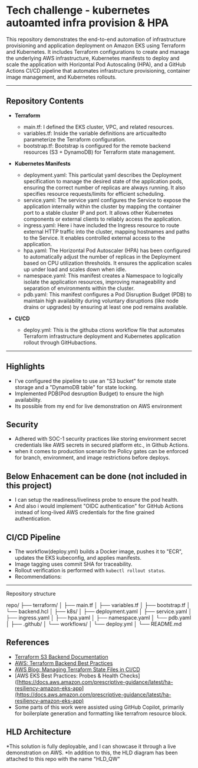 # Tech challenge - kubernetes autoamted infra provision & HPA ###

This repository demonstrates the end-to-end automation of infrastructure provisioning and application deployment on Amazon EKS using Terraform and Kubernetes. 
It includes Terraform configurations to create and manage the underlying AWS infrastructure, Kubernetes manifests to deploy and scale the application with Horizontal Pod Autoscaling (HPA), and a GitHub Actions CI/CD pipeline that automates infrastructure provisioning, container image management, and Kubernetes rollouts.

---

## Repository Contents  ##########

* **Terraform**

  * main.tf: I defined the EKS cluster, VPC, and related resources.
  * variables.tf: Inside the variable definitions are articualtedto parameterize the Terraform configuration.
  * bootstrap.tf: Bootstrap is configured for the remote backend resources (S3 + DynamoDB) for Terraform state management.
  
* **Kubernetes Manifests**

  * deployment.yaml: This particulat yaml describes the Deployment specification to manage the desired state of the application pods, ensuring the correct number of replicas are always running. It also specifies resource requests/limits for efficient scheduling.
  * service.yaml: The service yaml configures the Service to expose the application internally within the cluster by mapping the container port to a stable cluster IP and port. It allows other Kubernetes components or external clients to reliably access the application.
  * ingress.yaml: Here i have included the Ingress resource to route external HTTP traffic into the cluster, mapping hostnames and paths to the Service. It enables controlled external access to the application.
  * hpa.yaml: The Horizontal Pod Autoscaler (HPA) has been configured to automatically adjust the number of replicas in the Deployment based on CPU utilization thresholds. It ensures the application scales up under load and scales down when idle.
  * namespace.yaml: This manifest creates a Namespace to logically isolate the application resources, improving manageability and separation of environments within the cluster.
  * pdb.yaml: This manifest configures a Pod Disruption Budget (PDB) to maintain high availability during voluntary disruptions (like node drains or upgrades) by ensuring at least one pod remains available.


* **CI/CD**
  * deploy.yml: This is the githuba ctions workflow file that automates Terraform infrastructure deployment and Kubernetes application rollout through GitHubactions.

---

## Highlights

  * I've configured the pipeline to use an "S3 bucket" for remote state storage and a "DynamoDB table" for state locking.
  * Implemented PDB(Pod desruption Budget) to ensure the high availability. 
  * Its possible from my end for live demonstration on AWS environment
 
 
## Security

  * Adhered with SOC-1 security practices like storing environment secret credentials like AWS secrets in secured platform etc., in Github Actions.
  * when it comes to production scenario the Policy gates can be enforced for branch, environment, and image restrictions before deploys.

## Below Enhacement can be done (not included in this project)

  * I can setup the readiness/liveliness probe to ensure the pod health.
  * And also i would implement "OIDC authentication" for GitHub Actions instead of long-lived AWS credentials for the fine grained authentication.


## CI/CD Pipeline

* The workflow(deploy.yml) builds a Docker image, pushes it to "ECR", updates the EKS kubeconfig, and applies manifests.
* Image tagging uses commit SHA for traceability.
* Rollout verification is performed with `kubectl rollout status`.
* Recommendations:

---
Repository structure


repo/
├── terraform/
│   ├── main.tf
│   ├── variables.tf
│   ├── bootstrap.tf
│   └── backend.hcl
│
├── k8s/
│   ├── deployment.yaml
│   ├── service.yaml
│   ├── ingress.yaml
│   ├── hpa.yaml
│   ├── namespace.yaml
│   └── pdb.yaml
│
├── .github/
│   └── workflows/
│       └── deploy.yml
│
└── README.md





## References

* [Terraform S3 Backend Documentation](https://developer.hashicorp.com/terraform/language/backend/s3)
* [AWS: Terraform Backend Best Practices](https://docs.aws.amazon.com/prescriptive-guidance/latest/terraform-aws-provider-best-practices/backend.html)
* [AWS Blog: Managing Terraform State Files in CI/CD](https://aws.amazon.com/blogs/devops/best-practices-for-managing-terraform-state-files-in-aws-ci-cd-pipeline/)
* \[AWS EKS Best Practices: Probes & Health Checks]\([https://docs.aws.amazon.com/prescriptive-guidance/latest/ha-resiliency-amazon-eks-app](https://docs.aws.amazon.com/prescriptive-guidance/latest/ha-resiliency-amazon-eks-app)
* Some parts of this work were assisted using GitHub Copilot, primarily for boilerplate generation and formatting like terrafrom resource block.



## HLD Architecture

*This solution is fully deployable, and I can showcase it through a live demonstration on AWS.
*In addition to this, the HLD diagram has been attached to this repo with the name "HLD_QW"